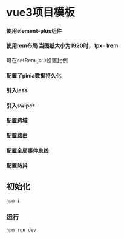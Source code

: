 # vue3项目模板

#### 使用element-plus组件

#### 使用rem布局 当图纸大小为1920时，1px=1rem

可在setRem.js中设置比例

#### 配置了pinia数据持久化

#### 引入less

#### 引入swiper

#### 配置跨域

#### 配置路由

#### 配置全局事件总线

#### 配置防抖

## 初始化

```
npm i
```

### 运行

```
npm run dev
```

